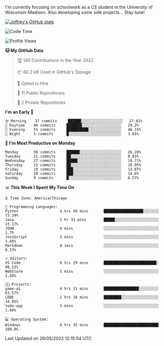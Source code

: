 

I'm currently focusing on schoolwork as a CS student in the University of Wisconsin-Madison.
Also developing some side projects...
Stay tune!

<!-- [![wakatime](https://wakatime.com/badge/user/99a12255-d5fa-4530-a56f-b1f6efe8669d.svg?style=for-the-badge)](https://wakatime.com/@99a12255-d5fa-4530-a56f-b1f6efe8669d) -->

[![Jeffrey's GitHub stats](https://github-readme-stats.vercel.app/api?username=slijeff&count_private=true&show_icons=true)](https://github.com/anuraghazra/github-readme-stats)

<!-- [![Jeffrey's wakatime stats](https://github-readme-stats.vercel.app/api/wakatime?username=slijeff&custom_title=Coding+Time+Last+Week)](https://github.com/slijeff/github-readme-stats) -->

<!-- [![Top Langs](https://github-readme-stats.vercel.app/api/top-langs/?username=slijeff&count_private=true&langs_count=8&hide=javascript&custom_title=Repo+Languages)](https://github.com/anuraghazra/github-readme-stats) -->

<!--START_SECTION:waka-->
![Code Time](http://img.shields.io/badge/Code%20Time-53%20hrs%2031%20mins-blue)

![Profile Views](http://img.shields.io/badge/Profile%20Views-0-blue)

**🐱 My GitHub Data** 

> 🏆 140 Contributions in the Year 2022
 > 
> 📦 60.2 kB Used in GitHub's Storage 
 > 
> 💼 Opted to Hire
 > 
> 📜 11 Public Repositories 
 > 
> 🔑 2 Private Repositories  
 > 
**I'm an Early 🐤** 

```text
🌞 Morning    37 commits     ██████░░░░░░░░░░░░░░░░░░░   27.01% 
🌆 Daytime    40 commits     ███████░░░░░░░░░░░░░░░░░░   29.2% 
🌃 Evening    55 commits     ██████████░░░░░░░░░░░░░░░   40.15% 
🌙 Night      5 commits      █░░░░░░░░░░░░░░░░░░░░░░░░   3.65%

```
📅 **I'm Most Productive on Monday** 

```text
Monday       36 commits     ██████░░░░░░░░░░░░░░░░░░░   26.28% 
Tuesday      11 commits     ██░░░░░░░░░░░░░░░░░░░░░░░   8.03% 
Wednesday    27 commits     █████░░░░░░░░░░░░░░░░░░░░   19.71% 
Thursday     15 commits     ██░░░░░░░░░░░░░░░░░░░░░░░   10.95% 
Friday       19 commits     ███░░░░░░░░░░░░░░░░░░░░░░   13.87% 
Saturday     20 commits     ███░░░░░░░░░░░░░░░░░░░░░░   14.6% 
Sunday       9 commits      █░░░░░░░░░░░░░░░░░░░░░░░░   6.57%

```


📊 **This Week I Spent My Time On** 

```text
⌚︎ Time Zone: America/Chicago

💬 Programming Languages: 
Python                   4 hrs 50 mins       ██████████████████░░░░░░░   73.39% 
Java                     1 hr 31 mins        █████░░░░░░░░░░░░░░░░░░░░   23.17% 
JSON                     6 mins              ░░░░░░░░░░░░░░░░░░░░░░░░░   1.7% 
JavaScript               5 mins              ░░░░░░░░░░░░░░░░░░░░░░░░░   1.46% 
Markdown                 0 secs              ░░░░░░░░░░░░░░░░░░░░░░░░░   0.23%

🔥 Editors: 
VS Code                  6 hrs 29 mins       ████████████████████████░   98.52% 
WebStorm                 5 mins              ░░░░░░░░░░░░░░░░░░░░░░░░░   1.48%

🐱‍💻 Projects: 
game-ai                  4 hrs 11 mins       ████████████████░░░░░░░░░   63.57% 
CODE                     2 hrs 18 mins       ████████░░░░░░░░░░░░░░░░░   34.95% 
todo-app                 5 mins              ░░░░░░░░░░░░░░░░░░░░░░░░░   1.48%

💻 Operating System: 
Windows                  6 hrs 35 mins       █████████████████████████   100.0%

```


 Last Updated on 26/05/2022 12:15:54 UTC
<!--END_SECTION:waka-->
